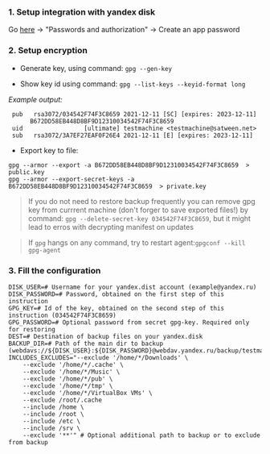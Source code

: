 ### 1. Setup integration with yandex disk

Go [here](https://passport.yandex.ru/profile) -> "Passwords and authorization" -> Create an app password

### 2. Setup encryption
* Generate key, using command: 
`gpg --gen-key`

* Show key id using command:
`gpg --list-keys --keyid-format long`

*Example output:*
```
 pub   rsa3072/034542F74F3C8659 2021-12-11 [SC] [expires: 2023-12-11]
      B672DD58EB448D8BF9D12310034542F74F3C8659
 uid                 [ultimate] testmachine <testmachine@satween.net>
 sub   rsa3072/3A7EF27EAF0F26E4 2021-12-11 [E] [expires: 2023-12-11]
```

* Export key to file:
```
gpg --armor --export -a B672DD58EB448D8BF9D12310034542F74F3C8659  > public.key
gpg --armor --export-secret-keys -a B672DD58EB448D8BF9D12310034542F74F3C8659  > private.key
```


> If you do not need to restore backup frequently you can remove gpg key from currrent machine (don't forger to save exported files!) by command: `gpg --delete-secret-key 034542F74F3C8659`, but it might lead to erros with decrypting manifest on updates


> If `gpg` hangs on any command, try to restart agent:`gpgconf --kill gpg-agent`


### 3. Fill the configuration
```
DISK_USER=# Username for your yandex.dist account (example@yandex.ru)
DISK_PASSWORD=# Password, obtained on the first step of this instruction
GPG_KEY=# Id of the key, obtained on the second step of this instruction (034542F74F3C8659)
GPG_PASSWORD=# Optional password from secret gpg-key. Required only for restoring
DEST=# Destination of backup files on your yandex.disk
BACKUP_DIR=# Path of the main dir to backup (webdavs://${DISK_USER}:${DISK_PASSWORD}@webdav.yandex.ru/backup/testmachine)
INCLUDES_EXCLUDES="--exclude '/home/*/Downloads' \
    --exclude '/home/*/.cache' \
    --exclude '/home/*/Music' \
    --exclude '/home/*/pub' \
    --exclude '/home/*/tmp' \
    --exclude '/home/*/VirtualBox VMs' \
    --exclude /root/.cache
    --include /home \
    --include /root \
    --include /etc \
    --include /srv \
    --exclude '**'" # Optional additional path to backup or to exclude from backup
```
